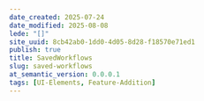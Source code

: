 ```yaml
---
date_created: 2025-07-24
date_modified: 2025-08-08
lede: "[]"
site_uuid: 8cb42ab0-1dd0-4d05-8d28-f18570e71ed1
publish: true
title: SavedWorkflows
slug: saved-workflows
at_semantic_version: 0.0.0.1
tags: [UI-Elements, Feature-Addition]
---
```

